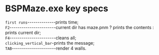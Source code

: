 # BSPMaze.exe key specs
`first runs`--------------prints time;\
`F2`-----------------------current dir has maze.pnm ? prints the contents : prints current dir;\
`F4`-----------------------cleans all;\
`clicking_vertical_bar`-prints the message;\
`TAB`----------------------render 4 walls.
